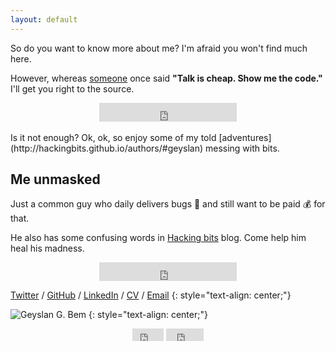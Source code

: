 ```yaml
---
layout: default
---
```


So do you want to know more about me? I'm afraid you won't find much here.

However, whereas [someone](https://lkml.org/lkml/2000/8/25/132) once said **"Talk is cheap. Show me the code."** I'll get you right to the source.

<div style="text-align: center;">
<iframe src="https://ghbtns.com/github-btn.html?user=geyslan&type=follow&count=true&size=large" allowtransparency="true" frameborder="0" scrolling="0" width="220px" height="30px"></iframe>
</div><br>
Is it not enough? Ok, ok, so enjoy some of my told [adventures](http://hackingbits.github.io/authors/#geyslan) messing with bits.

## Me unmasked

Just a common guy who daily delivers bugs :bug: and still want to be paid :moneybag: for that.<br>

He also has some confusing words in [Hacking bits](http://hackingbits.github.io) blog. Come help him heal his madness.

<div style="text-align: center;">
<iframe src="https://ghbtns.com/github-btn.html?user=hackingbits&type=follow&count=true&size=large" allowtransparency="true" frameborder="0" scrolling="0" width="220px" height="30px"></iframe>
</div>

[Twitter](http://twitter.com/geyslangb) /
[GitHub](http://github.com/geyslan) / [LinkedIn](http://linkedin.com/in/geyslan) / [CV](https://github.com/geyslan/cv/blob/master/geyslan_bem_en.pdf) / [Email](mailto:geyslan@gmail.com)
{: style="text-align: center;"}

![Geyslan G. Bem](https://secure.gravatar.com/avatar/31a28d86319a0a1aa5df4f07e54876d5.jpg?s=200)
{: style="text-align: center;"}

<div style="text-align: center;">
<iframe src="https://ghbtns.com/github-btn.html?user=geyslan&repo=geyslan.github.io&type=fork&count=true" allowtransparency="true" frameborder="0" scrolling="0" width="50px" height="20px"></iframe>
<iframe src="https://ghbtns.com/github-btn.html?user=geyslan&repo=geyslan.github.io&type=watch&count=true&v=2" allowtransparency="true" frameborder="0" scrolling="0" width="60px" height="20px"></iframe>
</div>
